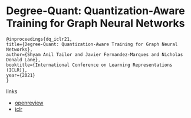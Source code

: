 # Degree-Quant: Quantization-Aware Training for Graph Neural Networks

```
@inproceedings{dq_iclr21,
title={Degree-Quant: Quantization-Aware Training for Graph Neural Networks},
author={Shyam Anil Tailor and Javier Fernandez-Marques and Nicholas Donald Lane},
booktitle={International Conference on Learning Representations (ICLR)},
year={2021}
}
```

links
- [openreview](https://openreview.net/forum?id=NSBrFgJAHg)
- [iclr](https://iclr.cc/virtual/2021/poster/2990)
